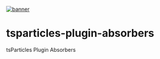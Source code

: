 [![banner](https://particles.js.org/images/banner2.png)](https://particles.js.org)

# tsparticles-plugin-absorbers

tsParticles Plugin Absorbers
